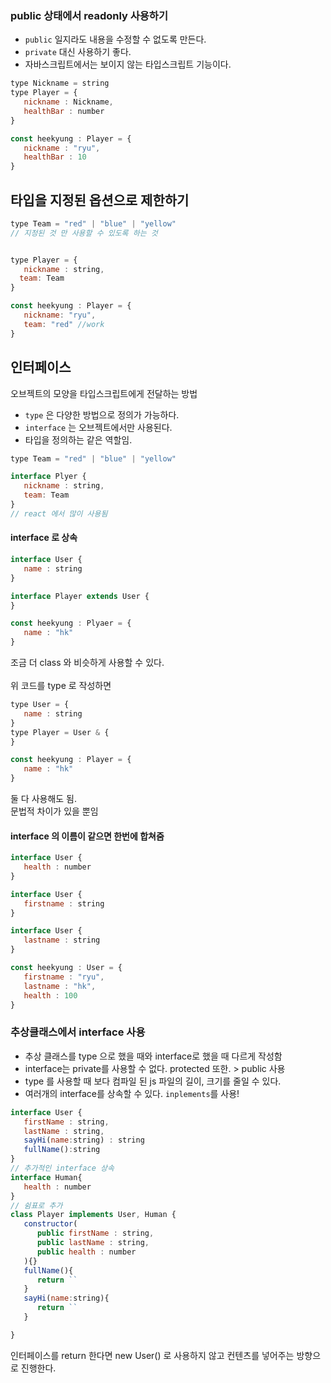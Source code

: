 ### public 상태에서 readonly 사용하기

- `public` 일지라도 내용을 수정할 수 없도록 만든다. 
- `private` 대신 사용하기 좋다. 
- 자바스크립트에서는 보이지 않는 타입스크립트 기능이다.

```js
type Nickname = string
type Player = {
   nickname : Nickname,
   healthBar : number
}

const heekyung : Player = {
   nickname : "ryu",
   healthBar : 10
}
```

## 타입을 지정된 옵션으로 제한하기 

```js
type Team = "red" | "blue" | "yellow"
// 지정된 것 만 사용할 수 있도록 하는 것


type Player = {
   nickname : string,
  team: Team
}

const heekyung : Player = {
   nickname: "ryu",
   team: "red" //work
}
```

## 인터페이스
오브젝트의 모양을 타입스크립트에게 전달하는 방법
- `type` 은 다양한 방법으로 정의가 가능하다.
- `interface` 는 오브젝트에서만 사용된다. 
- 타입을 정의하는 같은 역할임. 

```js
type Team = "red" | "blue" | "yellow"

interface Plyer {
   nickname : string,
   team: Team
}
// react 에서 많이 사용됨
```

#### interface 로 상속
```js
interface User {
   name : string
}

interface Player extends User {
}

const heekyung : Plyaer = {
   name : "hk"
}
```
조금 더 class 와 비슷하게 사용할 수 있다. 
<br>
<br>
위 코드를 type 로 작성하면

```js
type User = {
   name : string
}
type Player = User & {
}

const heekyung : Player = {
   name : "hk"
}
```

둘 다 사용해도 됨.<br>
문법적 차이가 있을 뿐임

#### interface 의 이름이 같으면 한번에 합쳐줌

```js
interface User {
   health : number
}

interface User {
   firstname : string
}

interface User {
   lastname : string
}

const heekyung : User = {
   firstname : "ryu",
   lastname : "hk",
   health : 100
}
```

### 추상클래스에서 interface 사용

- 추상 클래스를 type 으로 했을 때와 interface로 했을 때 다르게 작성함
- interface는  private를 사용할 수 없다. protected 또한. > public 사용
- type 를 사용할 때 보다 컴파일 된 js 파일의 길이, 크기를 줄일 수 있다.
- 여러개의 interface를 상속할 수 있다. `inplements`를 사용! 
```js
interface User {
   firstName : string,
   lastName : string,
   sayHi(name:string) : string
   fullName():string
}
// 추가적인 interface 상속
interface Human{
   health : number
}
// 쉼표로 추가
class Player implements User, Human {
   constructor(
      public firstName : string,
      public lastName : string,
      public health : number
   ){}
   fullName(){
      return ``
   }
   sayHi(name:string){
      return ``
   }

}
```

인터페이스를 return 한다면 new User() 로 사용하지 않고 컨텐츠를 넣어주는 방향으로 진행한다.